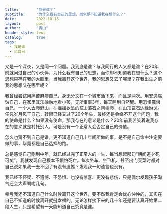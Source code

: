 ```yaml
---
title:        "我是谁？"
subtitle:     "为什么我有自己的思想，而你却不知道我在想什么？"
date:         2022-10-15
layout:       post
author:       "青山"
header-style: text
catalog:      true
tags:
  - 我是谁
  - 见自己
---
```


又是一个深夜，又是同一个问题。我到底是谁？与我同行的人又都是谁？在20年前就问过自己的小伙伴，为什么我有自己的思想，而你却不知道我在想什么？这个思想只存在我的大脑里，当我离开这个世界，我的思想又去了哪里？在我出生之前我的思想又在哪里呢？

我曾经尝试用痛苦麻痹自己，身无分文在一个城市活下来，而且是两次。用安逸腐蚀自己，在家里其乐融融地看小孩，无所事事3年，每天睡到自然醒。用恐惧震慑自己，一个人去爬野山，在摇摇欲坠的荒山落石之间攀爬，在山顶巨石边缘游戈。任凭岁月风干自己，转眼已经又过了20个年头，最终还是会绕不开这个问题，我的使命是什么？如果没有使命，那我存在的意义是什么？20年前我苦笑着说我存在的意义就是衬托别人，可是没有一个正常人会否定自己的价值。

怎么也猜不到自己是谁，更不知道自己几十年间所做的事，是不是自己命中注定要做的事，毕竟都是自己选择的路。

总是感觉自己刚到中年，就已经过完了正常人的一生，每当想起那句“朝闻道夕死可矣”，我就发现自己根本不惧怕死亡。每次坐车、坐飞机、甚至出门买菜时都对自己说如果我一去不回了有没有遗憾？发现我一句遗言也没有。

我已经不怀疑、不遗憾、不恐惧、也没有惊喜、更没有悲伤，只是偶尔发现孩子淘气还会大声嘱咐几句。

幸亏我还不知道自己什么时候离开这个世界，要不然我肯定会忧心忡忡的，其实在自己不知道的时候离开就挺幸福的。无论怎样接下来的几十年还是要认真开始第二段人生，只是希望有一天能知道自己究竟是谁。
